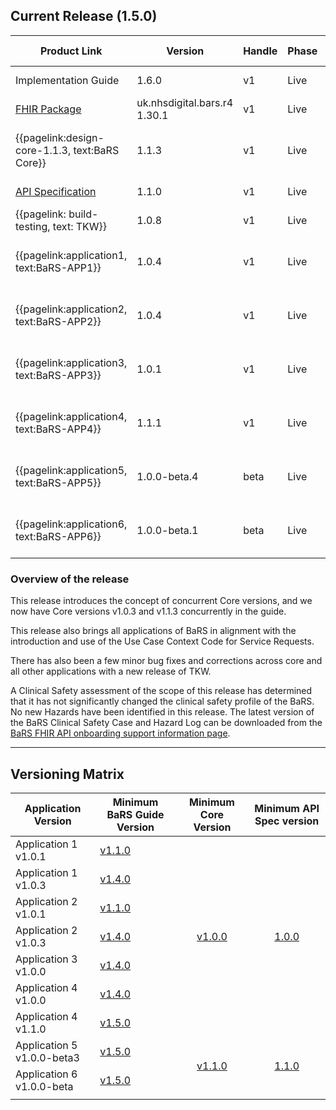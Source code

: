 ## Current Release (1.5.0)

Product Link           | Version | Handle  | Phase    | State           | Release Date | Stability  | Change Log Link
-----------------------|---------|---------|----------|-----------------|--------------|------------|-----------------
Implementation Guide   | 1.6.0   | v1      | Live     | Current Release | 21/05/2024   | Stable     |{{pagelink:trn-General}}
[FHIR Package](https://simplifier.net/packages/uk.nhsdigital.bars.r4/1.30.1) | uk.nhsdigital.bars.r4 1.30.1 | v1      | Live     | Current Release | 21/05/2024   | Stable     |
{{pagelink:design-core-1.1.3, text:BaRS Core}}              | 1.1.3   | v1      | Live     | Current Release | 21/05/2024   | Stable     |{{pagelink:trn-core, text: BaRS Core Change Log}}
[API Specification](https://digital.nhs.uk/developer/api-catalogue/booking-and-referral-fhir/v1_1_0)    | 1.1.0   | v1      | Live     | Current Release | 01/04/2023   | Stable     |{{pagelink:trn-api}}
{{pagelink: build-testing, text: TKW}}  | 1.0.8   | v1      | Live     | Current Release | 21/05/2024   | Stable     |{{pagelink:trn-tkw}}
{{pagelink:application1, text:BaRS-APP1}}   | 1.0.4   | v1      | Live     | Current Release | 21/05/2024   | Stable     |{{pagelink:trn-app1,text:BaRS APP1 Change Log}}
{{pagelink:application2, text:BaRS-APP2}}   | 1.0.4   | v1      | Live     | Current Release | 21/05/2024   | Stable     |{{pagelink:trn-app2,text:BaRS APP2 Change Log}}
{{pagelink:application3, text:BaRS-APP3}}   | 1.0.1   | v1      | Live     | Current Release | 21/05/2024   | Stable |{{pagelink:trn-app3,text:BaRS APP3 Change Log}}
{{pagelink:application4, text:BaRS-APP4}}   | 1.1.1   | v1      | Live     | Current Release | 21/05/2024   | Stable |{{pagelink:trn-app4,text:BaRS APP4 Change Log}}
{{pagelink:application5, text:BaRS-APP5}}   | 1.0.0-beta.4  | beta      | Live     | Current Release | 21/05/2024   | Pre-Release |{{pagelink:trn-app5,text:BaRS APP5 Change Log}}
{{pagelink:application6, text:BaRS-APP6}}   | 1.0.0-beta.1 | beta      | Live     | Current Release | 21/05/2024   | Pre-Release |{{pagelink:trn-app6,text:BaRS APP6 Change Log}}

### Overview of the release

This release introduces the concept of concurrent Core versions, and we now have Core versions v1.0.3 and v1.1.3 concurrently in the guide.

This release also brings all applications of BaRS in alignment with the introduction and use of the Use Case Context Code for Service Requests.

There has also been a few minor bug fixes and corrections across core and all other applications with a new release of TKW.

A Clinical Safety assessment of the scope of this release has determined that it has not significantly changed the clinical safety profile of the BaRS. No new Hazards have been identified in this release. The latest version of the BaRS Clinical Safety Case and Hazard Log can be downloaded from the <a href="https://digital.nhs.uk/developer/api-catalogue/booking-and-referral-fhir/onboarding-support-information" target="_blank">BaRS FHIR API onboarding support information page</a>. 
<br>
<hr>

## Versioning Matrix

<table>
<thead>
	<tr>
		<th data-no-sort="">Application Version</th>
		<th data-no-sort="">Minimum BaRS Guide Version</th>
		<th data-no-sort="">Minimum Core Version</th>
		<th data-no-sort="">Minimum API Spec version</th>
	</tr>
</thead>
<tbody>
	<tr>
		<td>Application 1 v1.0.1</td>
		<td><a href="https://simplifier.net/guide/nhsbookingandreferralstandard/home?version=1.1.0" target="_blank">v1.1.0</a></td>
		<td rowspan=7 style="text-align: center; vertical-align: middle;"><a href="https://simplifier.net/guide/nhsbookingandreferralstandard/Home/Design/BaRS-Core?version=1.0.0" target="_blank">v1.0.0</a></td>
		<td rowspan=7 style="text-align: center; vertical-align: middle;"><a href="https://digital.nhs.uk/developer/api-catalogue/booking-and-referral-fhir/v1_0_0" target="_blank">1.0.0</a></td>		
	</tr>
	<tr>
		<td>Application 1 v1.0.3</td>
		<td><a href="https://simplifier.net/guide/nhsbookingandreferralstandard/home?version=1.4.0" target="_blank">v1.4.0</a></td>
	</tr>
	<tr>
		<td>Application 2 v1.0.1</td>
		<td><a href="https://simplifier.net/guide/nhsbookingandreferralstandard/home?version=1.1.0" target="_blank">v1.1.0</a></td>
	</tr>
	<tr>
		<td>Application 2 v1.0.3</td>
		<td><a href="https://simplifier.net/guide/nhsbookingandreferralstandard/home?version=1.4.0" target="_blank">v1.4.0</a></td>
	</tr>
	<tr>
		<td>Application 3 v1.0.0</td>
		<td><a href="https://simplifier.net/guide/nhsbookingandreferralstandard/home?version=1.4.0" target="_blank">v1.4.0</a></td>
	</tr>
	<tr>
		<td>Application 4 v1.0.0</td>
		<td><a href="https://simplifier.net/guide/nhsbookingandreferralstandard/home?version=1.4.0" target="_blank">v1.4.0</a></td>
	</tr>
	<tr>
		<td>Application 4 v1.1.0</td>
		<td><a href="https://simplifier.net/guide/nhsbookingandreferralstandard/home?version=1.5.0" target="_blank">v1.5.0</a></td>
	</tr>
	<tr>
		<td>Application 5 v1.0.0-beta3</td>
		<td><a href="https://simplifier.net/guide/nhsbookingandreferralstandard/home?version=1.5.0" target="_blank">v1.5.0</a></td>
		<td rowspan=2 style="text-align: center; vertical-align: middle;"><a href="https://simplifier.net/guide/nhsbookingandreferralstandard/Home/Core?version=1.4.0" target="_blank">v1.1.0</a></td>
		<td rowspan=2 style="text-align: center; vertical-align: middle;"><a href="https://digital.nhs.uk/developer/api-catalogue/booking-and-referral-fhir/v1_1_0" target="_blank">1.1.0</a></td>
	</tr>
	<tr>
		<td>Application 6 v1.0.0-beta</td>
		<td><a href="https://simplifier.net/guide/nhsbookingandreferralstandard/home?version=1.5.0" target="_blank">v1.5.0</a></td>
	</tr>
	<tr>
		<td></td>
		<td></td>
		<td></td>
		<td></td>
	</tr>
</tbody>
</table>


